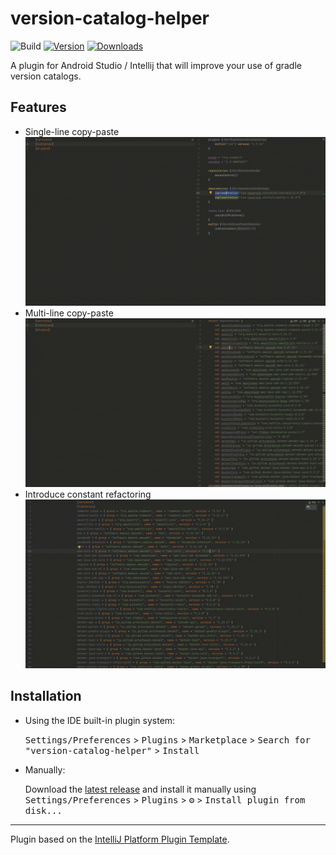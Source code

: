 # version-catalog-helper

![Build](https://github.com/aperfilyev/version-catalog-helper/workflows/Build/badge.svg)
[![Version](https://img.shields.io/jetbrains/plugin/v/com.aperfilyev.intellij.version-catalog-helper.svg)](https://plugins.jetbrains.com/plugin/com.aperfilyev.intellij.version-catalog-helper)
[![Downloads](https://img.shields.io/jetbrains/plugin/d/com.aperfilyev.intellij.version-catalog-helper.svg)](https://plugins.jetbrains.com/plugin/com.aperfilyev.intellij.version-catalog-helper)

<!-- Plugin description -->
A plugin for Android Studio / Intellij that will improve your use of gradle version catalogs.
<!-- Plugin description end -->

## Features

- Single-line copy-paste
  ![](assets/single-line-paste.gif)
- Multi-line copy-paste
  ![](assets/multi-line-paste.gif)
- Introduce constant refactoring
  ![](assets/introduce-constant.gif)
## Installation

- Using the IDE built-in plugin system:
  
  <kbd>Settings/Preferences</kbd> > <kbd>Plugins</kbd> > <kbd>Marketplace</kbd> > <kbd>Search for "version-catalog-helper"</kbd> >
  <kbd>Install</kbd>
  
- Manually:

  Download the [latest release](https://github.com/aperfilyev/version-catalog-helper/releases/latest) and install it manually using
  <kbd>Settings/Preferences</kbd> > <kbd>Plugins</kbd> > <kbd>⚙️</kbd> > <kbd>Install plugin from disk...</kbd>


---
Plugin based on the [IntelliJ Platform Plugin Template][template].

[template]: https://github.com/JetBrains/intellij-platform-plugin-template
[docs:plugin-description]: https://plugins.jetbrains.com/docs/intellij/plugin-user-experience.html#plugin-description-and-presentation
